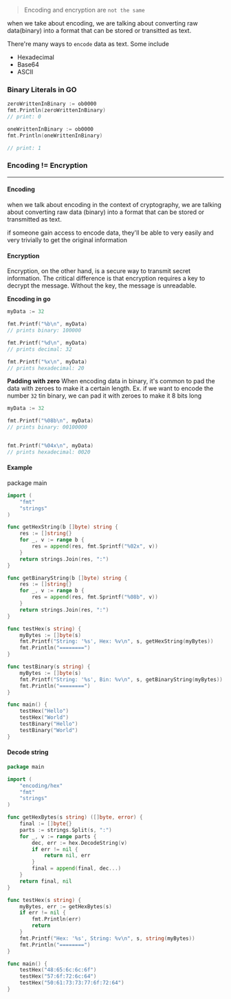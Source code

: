 >Encoding and encryption are `not the same`

when we take about encoding, we are talking about converting raw data(binary) into a format that can be stored or transitted as text.

There're many ways to `encode` data as text. Some include
- Hexadecimal
- Base64
- ASCII

### Binary Literals in GO
```go
zeroWrittenInBinary := ob0000
fmt.Println(zeroWrittenInBinary)
// print: 0

oneWrittenInBinary := ob0000
fmt.Println(oneWrittenInBinary)

// print: 1
```

### Encoding != Encryption
---
#### Encoding
when we talk about encoding in the context of cryptography, we are talking about converting raw data (binary) into a format that can be stored or transmitted as text.

if someone gain access to encode data, they'll be able to very easily and very trivially to get the original information
#### Encryption
Encryption, on the other hand, is a secure way to transmit secret information. The critical difference is that encryption requires a key to decrypt the message. Without the key, the message is unreadable.

**Encoding in go**
```go
myData := 32

fmt.Printf("%b\n", myData)
// prints binary: 100000

fmt.Printf("%d\n", myData)
// prints decimal: 32

fmt.Printf("%x\n", myData)
// prints hexadecimal: 20
```

**Padding with zero**
When encoding data in binary, it's common to pad the data with zeroes to make it a certain length. 
Ex. if we want to encode the number `32` tin binary, we can pad it with zeroes to make it 8 bits long
```go
myData := 32

fmt.Printf("%08b\n", myData)
// prints binary: 00100000


fmt.Printf("%04x\n", myData)
// prints hexadecimal: 0020
```


#### Example
package main

```go
import (
	"fmt"
	"strings"
)

func getHexString(b []byte) string {
	res := []string{}
	for _, v := range b {
		res = append(res, fmt.Sprintf("%02x", v))
	}
	return strings.Join(res, ":")
}

func getBinaryString(b []byte) string {
	res := []string{}
	for _, v := range b {
		res = append(res, fmt.Sprintf("%08b", v))
	}
	return strings.Join(res, ":")
}

func testHex(s string) {
	myBytes := []byte(s)
	fmt.Printf("String: '%s', Hex: %v\n", s, getHexString(myBytes))
	fmt.Println("========")
}

func testBinary(s string) {
	myBytes := []byte(s)
	fmt.Printf("String: '%s', Bin: %v\n", s, getBinaryString(myBytes))
	fmt.Println("========")
}

func main() {
	testHex("Hello")
	testHex("World")
	testBinary("Hello")
	testBinary("World")
}


```


#### Decode string

```go
package main

import (
	"encoding/hex"
	"fmt"
	"strings"
)

func getHexBytes(s string) ([]byte, error) {
	final := []byte{}
	parts := strings.Split(s, ":")
	for _, v := range parts {
		dec, err := hex.DecodeString(v)
		if err != nil {
			return nil, err
		}
		final = append(final, dec...)
	}
	return final, nil
}

func testHex(s string) {
	myBytes, err := getHexBytes(s)
	if err != nil {
		fmt.Println(err)
		return
	}
	fmt.Printf("Hex: '%s', String: %v\n", s, string(myBytes))
	fmt.Println("========")
}

func main() {
	testHex("48:65:6c:6c:6f")
	testHex("57:6f:72:6c:64")
	testHex("50:61:73:73:77:6f:72:64")
}

```
